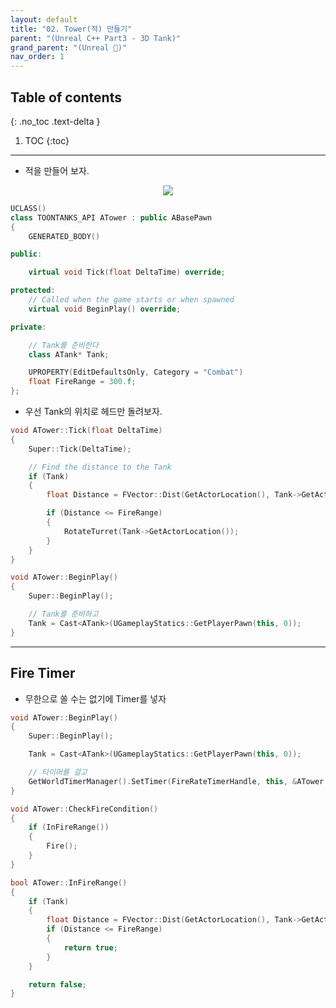 ```yaml
---
layout: default
title: "02. Tower(적) 만들기"
parent: "(Unreal C++ Part3 - 3D Tank)"
grand_parent: "(Unreal 🚀)"
nav_order: 1
---
```


## Table of contents
{: .no_toc .text-delta }

1. TOC
{:toc}

---

* 적을 만들어 보자.

<p align="center">
  <img src="https://taehyungs-programming-blog.github.io/blog/assets/images/unreal/unreal_cpp_3/ucpp3-2-1.png"/>
</p>

```cpp
UCLASS()
class TOONTANKS_API ATower : public ABasePawn
{
	GENERATED_BODY()

public:

	virtual void Tick(float DeltaTime) override;

protected:
	// Called when the game starts or when spawned
	virtual void BeginPlay() override;

private:

    // Tank를 준비한다
	class ATank* Tank;

	UPROPERTY(EditDefaultsOnly, Category = "Combat")
	float FireRange = 300.f;
};
```

* 우선 Tank의 위치로 헤드만 돌려보자.

```cpp
void ATower::Tick(float DeltaTime)
{
    Super::Tick(DeltaTime);

    // Find the distance to the Tank
    if (Tank)
    {
        float Distance = FVector::Dist(GetActorLocation(), Tank->GetActorLocation());

        if (Distance <= FireRange)
        {
            RotateTurret(Tank->GetActorLocation());
        }
    }
}

void ATower::BeginPlay()
{
    Super::BeginPlay();

    // Tank를 준비하고
    Tank = Cast<ATank>(UGameplayStatics::GetPlayerPawn(this, 0));
}
```

---

## Fire Timer

* 무한으로 쏠 수는 없기에 Timer를 넣자

```cpp
void ATower::BeginPlay()
{
    Super::BeginPlay();

    Tank = Cast<ATank>(UGameplayStatics::GetPlayerPawn(this, 0));

    // 타이머를 걸고
    GetWorldTimerManager().SetTimer(FireRateTimerHandle, this, &ATower::CheckFireCondition, FireRate, true);
}

void ATower::CheckFireCondition()
{
    if (InFireRange())
    {
        Fire();
    }
}

bool ATower::InFireRange()
{
    if (Tank)
    {
        float Distance = FVector::Dist(GetActorLocation(), Tank->GetActorLocation());
        if (Distance <= FireRange)
        {
            return true;
        }
    }

    return false;
}
```
